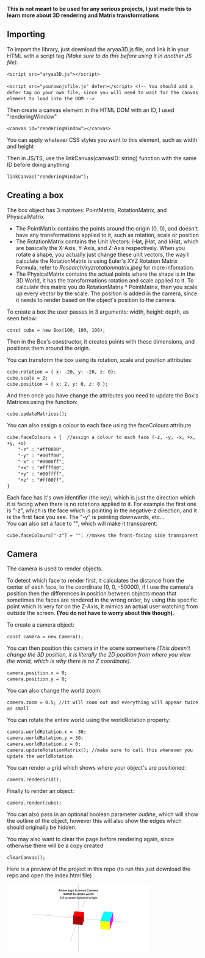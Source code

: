 **This is not meant to be used for any serious projects, I just made this to learn more about 3D rendering and Matrix transformations**

## Importing
To import the library, just download the aryaa3D.js file, and link it in your HTML with a script tag *(Make sure to do this before using it in another JS file)*.
```
<script src="aryaa3D.js"></script>

<script src="yourownjsfile.js" defer></script> <!-- You should add a defer tag on your own file, since you will need to wait for the canvas element to load into the DOM -->
```

Then create a canvas element in the HTML DOM with an ID, I used "renderingWindow"
```
<canvas id="renderingWindow"></canvas>
```
You can apply whatever CSS styles you want to this element, such as width and height

Then in JS/TS, use the linkCanvas(canvasID: string) function with the same ID before doing anything
```
linkCanvas("renderingWindow");
```

## Creating a box
The box object has 3 matrixes: PointMatrix, RotationMatrix, and PhysicalMatrix
- The PointMatrix contains the points around the origin (0, 0), and doesn't have any transformations applied to it, such as rotation, scale or position
- The RotationMatrix contains the Unit Vectors: iHat, jHat, and kHat, which are basically the X-Axis, Y-Axis, and Z-Axis respectively. When you rotate a shape, you actually just change these unit vectors, the way I calculate the RotationMatrix is using Euler's XYZ Rotation Matrix Formula, refer to *Research/xyzrotationmatrix.jpeg* for more infomation.
- The PhysicalMatrix contains the actual points where the shape is in the 3D World, it has the transformations rotation and scale applied to it. To calculate this matrix you do RotationMatrix * PointMatrix, then you scale up every vector by the scale. The position is added in the camera, since it needs to render based on the object's position to the camera.

To create a box the user passes in 3 arguments: width, height: depth, as seen below:
```
const cube = new Box(100, 100, 100);
```
Then in the Box's constructor, it creates points with these dimensions, and positions them around the origin.

You can transform the box using its rotation, scale and position attributes:
```
cube.rotation = { x: -20, y: -20, z: 0};
cube.scale = 2;
cube.position = { x: 2, y: 0, z: 0 };
```

And then once you have change the attributes you need to update the Box's Matrices using the function:
```
cube.updateMatrices();
```

You can also assign a colour to each face using the faceColours attribute
```
cube.faceColours = {  //assign a colour to each face (-z, -y, -x, +x, +y, +z)
    "-z" : "#ff0000",
    "-y" : "#00ff00",
    "-x" : "#0000ff",
    "+x" : "#ffff00",
    "+y" : "#00ffff",
    "+z" : "#ff00ff",
}
```
Each face has it's own identifier (the key), which is just the direction which it is facing when there is no rotations applied to it. For example the first one is "-z", which is the face which is pointing in the negative-z direction, and it is the first face you see. The "-y" is pointing downwards, etc...\
You can also set a face to "", which will make it transparent:
```
cube.faceColours["-z"] = ""; //makes the front-facing side transparent
```

## Camera
The camera is used to render objects.

To detect which face to render first, it calculates the distance from the center of each face, to the coordinate (0, 0, -50000), if I use the camera's position then the differences in position between objects mean that sometimes the faces are rendered in the wrong order, by using this specific point which is very far on the Z-Axis, it mimics an actual user watching from outside the screen. **(You do not have to worry about this though).**
 
To create a camera object:
```
const camera = new Camera();
```

You can then position this camera in the scene somewhere *(This doesn't change the 3D position, it is literally the 2D position from where you view the world, which is why there is no Z coordinate)*.
```
camera.position.x = 0;
camera.position.y = 0;
```

You can also change the world zoom:
```
camera.zoom = 0.5; //it will zoom out and everything will appear twice as small
```

You can rotate the entire world using the worldRotation property:
```
camera.worldRotation.x = -30;
camera.worldRotation.y = 30;
camera.worldRotation.z = 0;
camera.updateRotationMatrix(); //make sure to call this whenever you update the worldRotation
```

You can render a grid which shows where your object's are positioned:
```
camera.renderGrid();
```

Finally to render an object:
```
camera.render(cube);
```
You can also pass in an optional boolean parameter *outline*, which will show the outline of the object, however this will also show the edges which should originally be hidden.

You may also want to clear the page before rendering again, since otherwise there will be a copy created
```
clearCanvas();
```

Here is a preview of the project in this repo (to run this just download the repo and open the index.html file)

![Preview Gif](https://github.com/AryaaSk/3D-Engine/blob/master/Previews/3DEngineDemo.gif?raw=true)